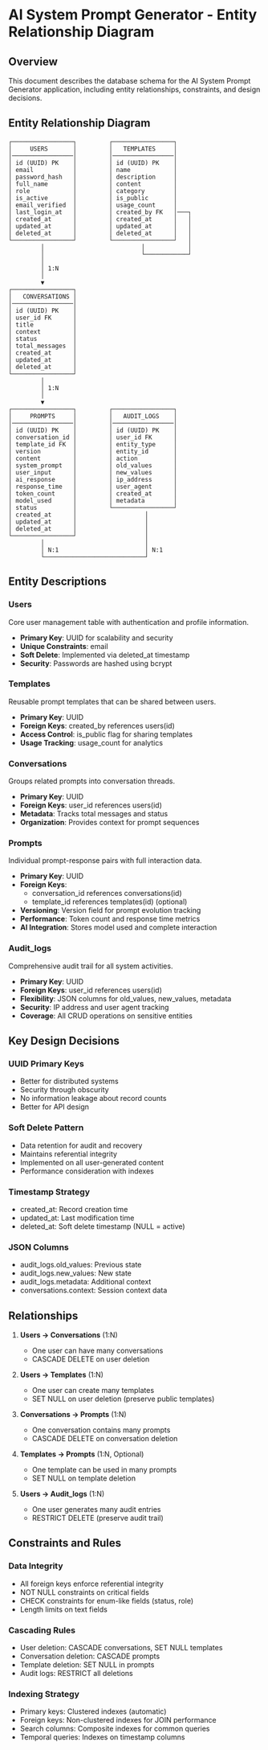 # AI System Prompt Generator - Entity Relationship Diagram

## Overview
This document describes the database schema for the AI System Prompt Generator application, including entity relationships, constraints, and design decisions.

## Entity Relationship Diagram

```
┌─────────────────┐         ┌─────────────────┐
│     USERS       │         │   TEMPLATES     │
│─────────────────│         │─────────────────│
│ id (UUID) PK    │         │ id (UUID) PK    │
│ email           │         │ name            │
│ password_hash   │         │ description     │
│ full_name       │         │ content         │
│ role            │         │ category        │
│ is_active       │         │ is_public       │
│ email_verified  │         │ usage_count     │
│ last_login_at   │         │ created_by FK   │───┐
│ created_at      │         │ created_at      │   │
│ updated_at      │         │ updated_at      │   │
│ deleted_at      │         │ deleted_at      │   │
└─────────────────┘         └─────────────────┘   │
         │                           │            │
         │                           └────────────┘
         │
         │ 1:N
         │
         ▼
┌─────────────────┐
│   CONVERSATIONS │
│─────────────────│
│ id (UUID) PK    │
│ user_id FK      │
│ title           │
│ context         │
│ status          │
│ total_messages  │
│ created_at      │
│ updated_at      │
│ deleted_at      │
└─────────────────┘
         │
         │ 1:N
         │
         ▼
┌─────────────────┐         ┌─────────────────┐
│     PROMPTS     │         │   AUDIT_LOGS    │
│─────────────────│         │─────────────────│
│ id (UUID) PK    │         │ id (UUID) PK    │
│ conversation_id │         │ user_id FK      │
│ template_id FK  │         │ entity_type     │
│ version         │         │ entity_id       │
│ content         │         │ action          │
│ system_prompt   │         │ old_values      │
│ user_input      │         │ new_values      │
│ ai_response     │         │ ip_address      │
│ response_time   │         │ user_agent      │
│ token_count     │         │ created_at      │
│ model_used      │         │ metadata        │
│ status          │         └─────────────────┘
│ created_at      │                   │
│ updated_at      │                   │
│ deleted_at      │                   │
└─────────────────┘                   │
         │                            │
         │ N:1                        │ N:1
         └────────────────────────────┘
```

## Entity Descriptions

### Users
Core user management table with authentication and profile information.
- **Primary Key**: UUID for scalability and security
- **Unique Constraints**: email
- **Soft Delete**: Implemented via deleted_at timestamp
- **Security**: Passwords are hashed using bcrypt

### Templates
Reusable prompt templates that can be shared between users.
- **Primary Key**: UUID
- **Foreign Keys**: created_by references users(id)
- **Access Control**: is_public flag for sharing templates
- **Usage Tracking**: usage_count for analytics

### Conversations
Groups related prompts into conversation threads.
- **Primary Key**: UUID
- **Foreign Keys**: user_id references users(id)
- **Metadata**: Tracks total messages and status
- **Organization**: Provides context for prompt sequences

### Prompts
Individual prompt-response pairs with full interaction data.
- **Primary Key**: UUID
- **Foreign Keys**:
  - conversation_id references conversations(id)
  - template_id references templates(id) (optional)
- **Versioning**: Version field for prompt evolution tracking
- **Performance**: Token count and response time metrics
- **AI Integration**: Stores model used and complete interaction

### Audit_logs
Comprehensive audit trail for all system activities.
- **Primary Key**: UUID
- **Foreign Keys**: user_id references users(id)
- **Flexibility**: JSON columns for old_values, new_values, metadata
- **Security**: IP address and user agent tracking
- **Coverage**: All CRUD operations on sensitive entities

## Key Design Decisions

### UUID Primary Keys
- Better for distributed systems
- Security through obscurity
- No information leakage about record counts
- Better for API design

### Soft Delete Pattern
- Data retention for audit and recovery
- Maintains referential integrity
- Implemented on all user-generated content
- Performance consideration with indexes

### Timestamp Strategy
- created_at: Record creation time
- updated_at: Last modification time
- deleted_at: Soft delete timestamp (NULL = active)

### JSON Columns
- audit_logs.old_values: Previous state
- audit_logs.new_values: New state
- audit_logs.metadata: Additional context
- conversations.context: Session context data

## Relationships

1. **Users → Conversations** (1:N)
   - One user can have many conversations
   - CASCADE DELETE on user deletion

2. **Users → Templates** (1:N)
   - One user can create many templates
   - SET NULL on user deletion (preserve public templates)

3. **Conversations → Prompts** (1:N)
   - One conversation contains many prompts
   - CASCADE DELETE on conversation deletion

4. **Templates → Prompts** (1:N, Optional)
   - One template can be used in many prompts
   - SET NULL on template deletion

5. **Users → Audit_logs** (1:N)
   - One user generates many audit entries
   - RESTRICT DELETE (preserve audit trail)

## Constraints and Rules

### Data Integrity
- All foreign keys enforce referential integrity
- NOT NULL constraints on critical fields
- CHECK constraints for enum-like fields (status, role)
- Length limits on text fields

### Cascading Rules
- User deletion: CASCADE conversations, SET NULL templates
- Conversation deletion: CASCADE prompts
- Template deletion: SET NULL in prompts
- Audit logs: RESTRICT all deletions

### Indexing Strategy
- Primary keys: Clustered indexes (automatic)
- Foreign keys: Non-clustered indexes for JOIN performance
- Search columns: Composite indexes for common queries
- Temporal queries: Indexes on timestamp columns